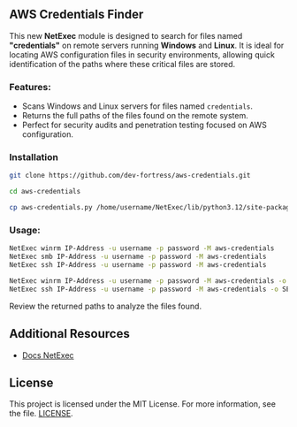 ## AWS Credentials Finder

This new **NetExec** module is designed to search for files named **"credentials"** on remote servers running **Windows** and **Linux**. It is ideal for locating AWS configuration files in security environments, allowing quick identification of the paths where these critical files are stored.

### Features:
- Scans Windows and Linux servers for files named `credentials`.
- Returns the full paths of the files found on the remote system.
- Perfect for security audits and penetration testing focused on AWS configuration.

### Installation
```bash
git clone https://github.com/dev-fortress/aws-credentials.git  
```

```bash
cd aws-credentials  
```

```bash
cp aws-credentials.py /home/username/NetExec/lib/python3.12/site-packages/nxc/modules/  
```

### Usage:
```bash 
NetExec winrm IP-Address -u username -p password -M aws-credentials  
NetExec smb IP-Address -u username -p password -M aws-credentials  
NetExec ssh IP-Address -u username -p password -M aws-credentials  
```

```bash 
NetExec winrm IP-Address -u username -p password -M aws-credentials -o SEARCH_PATH_WIN=C:\\Users\\username\\pruebas\\  
NetExec ssh IP-Address -u username -p password -M aws-credentials -o SEARCH_PATH_LINUX=/home/username/  
```

Review the returned paths to analyze the files found.

## Additional Resources
- [Docs NetExec](https://github.com/Pennyw0rth/NetExec)

## License
This project is licensed under the MIT License. For more information, see the file. [LICENSE](LICENSE). 
